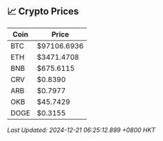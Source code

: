 ## 📈 Crypto Prices

| Coin | Price |
| ---- | ----- |
| BTC | $97106.6936 |
| ETH | $3471.4708 |
| BNB | $675.6115 |
| CRV | $0.8390 |
| ARB | $0.7977 |
| OKB | $45.7429 |
| DOGE | $0.3155 |

_Last Updated: 2024-12-21 06:25:12.899 +0800 HKT_